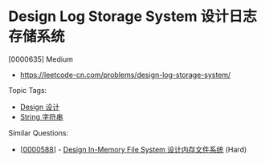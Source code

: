 # Design Log Storage System 设计日志存储系统

[0000635] Medium

- https://leetcode-cn.com/problems/design-log-storage-system/

Topic Tags:

- [Design 设计](https://leetcode-cn.com/tag/design/)
- [String 字符串](https://leetcode-cn.com/tag/string/)

Similar Questions:

- [[0000588](https://leetcode-cn.com/problems/design-in-memory-file-system/)] - [Design In-Memory File System 设计内存文件系统](./0000588.design-in-memory-file-system.md) (Hard)
